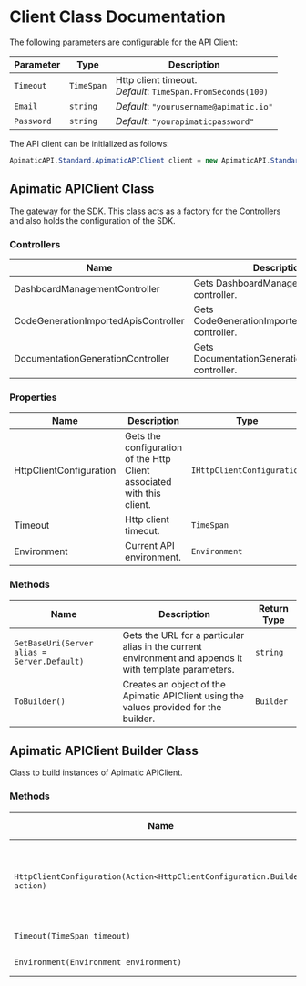 
# Client Class Documentation

The following parameters are configurable for the API Client:

| Parameter | Type | Description |
|  --- | --- | --- |
| `Timeout` | `TimeSpan` | Http client timeout.<br>*Default*: `TimeSpan.FromSeconds(100)` |
| `Email` | `string` | *Default*: `"yourusername@apimatic.io"` |
| `Password` | `string` | *Default*: `"yourapimaticpassword"` |

The API client can be initialized as follows:

```csharp
ApimaticAPI.Standard.ApimaticAPIClient client = new ApimaticAPI.Standard.ApimaticAPIClient.Builder().Build();
```

## Apimatic APIClient Class

The gateway for the SDK. This class acts as a factory for the Controllers and also holds the configuration of the SDK.

### Controllers

| Name | Description |
|  --- | --- |
| DashboardManagementController | Gets DashboardManagementController controller. |
| CodeGenerationImportedApisController | Gets CodeGenerationImportedApisController controller. |
| DocumentationGenerationController | Gets DocumentationGenerationController controller. |

### Properties

| Name | Description | Type |
|  --- | --- | --- |
| HttpClientConfiguration | Gets the configuration of the Http Client associated with this client. | `IHttpClientConfiguration` |
| Timeout | Http client timeout. | `TimeSpan` |
| Environment | Current API environment. | `Environment` |

### Methods

| Name | Description | Return Type |
|  --- | --- | --- |
| `GetBaseUri(Server alias = Server.Default)` | Gets the URL for a particular alias in the current environment and appends it with template parameters. | `string` |
| `ToBuilder()` | Creates an object of the Apimatic APIClient using the values provided for the builder. | `Builder` |

## Apimatic APIClient Builder Class

Class to build instances of Apimatic APIClient.

### Methods

| Name | Description | Return Type |
|  --- | --- | --- |
| `HttpClientConfiguration(Action<HttpClientConfiguration.Builder> action)` | Gets the configuration of the Http Client associated with this client. | `Builder` |
| `Timeout(TimeSpan timeout)` | Http client timeout. | `Builder` |
| `Environment(Environment environment)` | Current API environment. | `Builder` |

